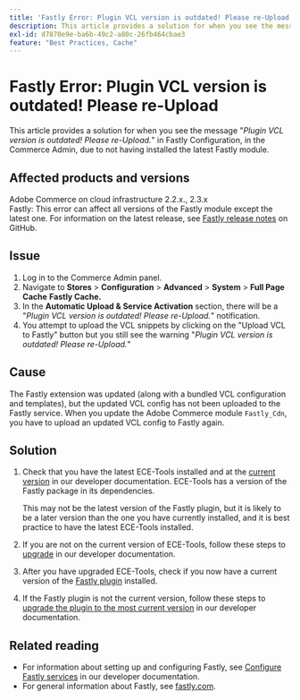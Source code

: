 ```yaml
---
title: 'Fastly Error: Plugin VCL version is outdated! Please re-Upload'
description: This article provides a solution for when you see the message "*Plugin VCL version is outdated! Please re-Upload.*" in Fastly Configuration, in the Commerce Admin, due to not having installed the latest Fastly module.
exl-id: d7870e9e-ba6b-49c2-a80c-26fb464cbae3
feature: "Best Practices, Cache"
---
```

# Fastly Error: Plugin VCL version is outdated! Please re-Upload

This article provides a solution for when you see the message "*Plugin VCL version is outdated! Please re-Upload.*" in Fastly Configuration, in the Commerce Admin, due to not having installed the latest Fastly module.

## Affected products and versions

Adobe Commerce on cloud infrastructure 2.2.x., 2.3.x<br>
Fastly: This error can affect all versions of the Fastly module except the latest one. For information on the latest release, see [Fastly release notes](https://github.com/fastly/fastly-magento2/releases) on GitHub.

## Issue

1. Log in to the Commerce Admin panel.
1. Navigate to **Stores** > **Configuration** > **Advanced** > **System** > **Full Page Cache**   **Fastly Cache.**
1. In the **Automatic Upload & Service Activation** section, there will be a "*Plugin VCL version is outdated! Please re-Upload.*" notification.
1. You attempt to upload the VCL snippets by clicking on the "Upload VCL to Fastly" button but you still see the warning "*Plugin VCL version is outdated! Please re-Upload.*"

## Cause

The Fastly extension was updated (along with a bundled VCL configuration and templates), but the updated VCL config has not been uploaded to the Fastly service. When you update the Adobe Commerce module `Fastly_Cdn`, you have to upload an updated VCL config to Fastly again.

## Solution

1.  Check that you have the latest ECE-Tools installed and at the [current version](https://experienceleague.adobe.com/docs/commerce-cloud-service/user-guide/release-notes/cloud-tools-suite.html) in our developer documentation. ECE-Tools has a version of the Fastly package in its dependencies.

    This may not be the latest version of the Fastly plugin, but it is likely to be a later version than the one you have currently installed, and it is best practice to have the latest ECE-Tools installed.

1.  If you are not on the current version of ECE-Tools, follow these steps to [upgrade](https://experienceleague.adobe.com/docs/commerce-cloud-service/user-guide/dev-tools/ece-tools/update-package.html) in our developer documentation.
1.  After you have upgraded ECE-Tools, check if you now have a current version of the [Fastly plugin](https://github.com/fastly/fastly-magento2/tree/master/etc/vcl_snippets) installed.
1.  If the Fastly plugin is not the current version, follow these steps to [upgrade the plugin to the most current version](https://experienceleague.adobe.com/docs/commerce-cloud-service/user-guide/cdn/setup-fastly/fastly-configuration.html#upgrade-the-fastly-module) in our developer documentation.

## Related reading

* For information about setting up and configuring Fastly, see [Configure Fastly services](https://experienceleague.adobe.com/docs/commerce-cloud-service/user-guide/cdn/fastly.html) in our developer documentation.
* For general information about Fastly, see [fastly.com](https://www.fastly.com/).
